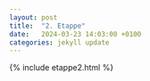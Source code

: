 ```yaml
---
layout: post
title:  "2. Etappe"
date:   2024-03-23 14:03:00 +0100
categories: jekyll update
---
```


{% include etappe2.html %}
